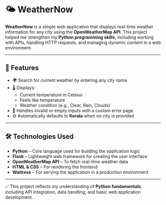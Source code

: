 # 🌤 WeatherNow

**WeatherNow** is a simple web application that displays real-time weather information for any city using the **OpenWeatherMap API**. This project helped me strengthen my **Python programming skills**, including working with APIs, handling HTTP requests, and managing dynamic content in a web environment.

---

## 📌 Features

- 🌍 Search for current weather by entering any city name
- 🌡 Displays:
  - Current temperature in Celsius
  - Feels like temperature
  - Weather condition (e.g., Clear, Rain, Clouds)
- 🚫 Handles invalid or empty inputs with a custom error page
- ⚙️ Automatically defaults to **Kerala** when no city is provided

---

## 🛠 Technologies Used

- **Python** – Core language used for building the application logic
- **Flask** – Lightweight web framework for creating the user interface
- **OpenWeatherMap API** – To fetch real-time weather data
- **HTML & CSS** – For rendering the frontend
- **Waitress** – For serving the application in a production environment

---

✅ This project reflects my understanding of **Python fundamentals**, including API integration, data handling, and basic web application development.
